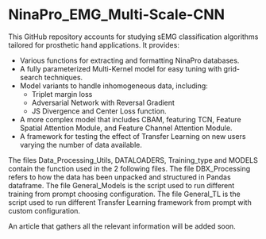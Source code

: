 # NinaPro_EMG_Multi-Scale-CNN

This GitHub repository accounts for studying sEMG classification algorithms tailored for prosthetic hand applications. It provides:

- Various functions for extracting and formatting NinaPro databases.
- A fully parameterized Multi-Kernel model for easy tuning with grid-search techniques.
- Model variants to handle inhomogeneous data, including:
  - Triplet margin loss
  - Adversarial Network with Reversal Gradient
  - JS Divergence and Center Loss function.
- A more complex model that includes CBAM, featuring TCN, Feature Spatial Attention Module, and Feature Channel Attention Module.
- A framework for testing the effect of Transfer Learning on new users varying the number of data available.


The files Data_Processing_Utils, DATALOADERS, Training_type and MODELS contain the function used in the 2 following files.
The file DBX_Processing refers to how the data has been unpacked and structured in Pandas dataframe.
The file General_Models is the script used to run different training from prompt choosing configuration.
The file General_TL is the script used to run different Transfer Learning framework from prompt with custom configuration.

An article that gathers all the relevant information will be added soon.



